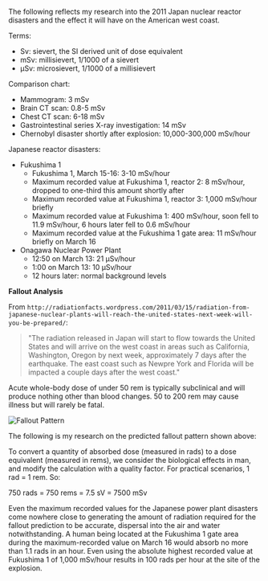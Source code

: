 The following reflects my research into the 2011 Japan nuclear reactor disasters and the effect it will have on the American west coast.

Terms:

 *	Sv: sievert, the SI derived unit of dose equivalent
 *	mSv: millisievert, 1/1000 of a sievert
 *	μSv: microsievert, 1/1000 of a millisievert

Comparison chart:

 * Mammogram: 3 mSv
 * Brain CT scan: 0.8-5 mSv
 * Chest CT scan: 6-18 mSv
 * Gastrointestinal series X-ray investigation: 14 mSv
 * Chernobyl disaster shortly after explosion: 10,000-300,000 mSv/hour

Japanese reactor disasters:

 * Fukushima 1
   * Fukushima 1, March 15-16: 3-10 mSv/hour
   * Maximum recorded value at Fukushima 1, reactor 2: 8 mSv/hour, dropped to one-third this amount shortly after
   * Maximum recorded value at Fukushima 1, reactor 3: 1,000 mSv/hour briefly
   * Maximum recorded value at Fukushima 1: 400 mSv/hour, soon fell to 11.9 mSv/hour, 6 hours later fell to 0.6 mSv/hour
   * Maximum recorded value at the Fukushima 1 gate area: 11 mSv/hour briefly on March 16
 * Onagawa Nuclear Power Plant
   * 12:50 on March 13: 21 μSv/hour
   * 1:00 on March 13: 10 μSv/hour
   * 12 hours later: normal background levels
 
**Fallout Analysis**

From `http://radiationfacts.wordpress.com/2011/03/15/radiation-from-japanese-nuclear-plants-will-reach-the-united-states-next-week-will-you-be-prepared/`:

 > "The radiation released in Japan will start to flow towards the United States and will arrive on the west coast in areas such as California, Washington, Oregon by next week, approximately 7 days after the earthquake. The east coast such as Newpre York and Florida will be impacted a couple days after the west coast."

Acute whole-body dose of under 50 rem is typically subclinical and will produce nothing other than blood changes. 50 to 200 rem may cause illness but will rarely be fatal.

![Fallout Pattern](fallout_pattern.png)

The following is my research on the predicted fallout pattern shown above:

To convert a quantity of absorbed dose (measured in rads) to a dose equivalent (measured in rems), we  consider the biological effects in man, and modify the calculation with a quality factor. For practical scenarios, 1 rad = 1 rem. So:

750 rads = 750 rems = 7.5 sV = 7500 mSv

Even the maximum recorded values for the Japanese power plant disasters come nowhere close to generating the amount of radiation required for the fallout prediction to be accurate, dispersal into the air and water notwithstanding. A human being located at the Fukushima 1 gate area during the maximum-recorded value on March 16 would absorb no more than 1.1 rads in an hour. Even using the absolute highest recorded value at Fukushima 1 of 1,000 mSv/hour results in 100 rads per hour at the site of the explosion.
